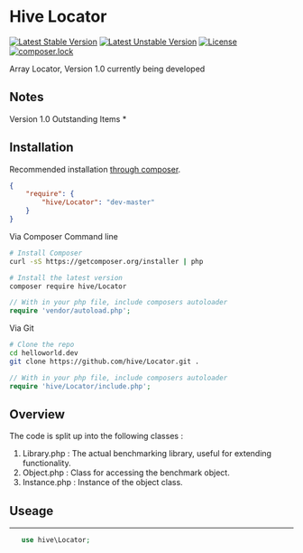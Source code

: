 # Hive Locator
[![Latest Stable Version](https://poser.pugx.org/hive/Locator/v/stable?format=flat-square)](https://packagist.org/packages/hive/locator)
[![Latest Unstable Version](https://poser.pugx.org/hive/Locator/v/unstable?format=flat-square)](https://packagist.org/packages/hive/locator)
[![License](https://poser.pugx.org/hive/Locator/license?format=flat-square)](https://packagist.org/packages/hive/locator)
[![composer.lock](https://poser.pugx.org/hive/Locator/composerlock?format=flat-square)](https://packagist.org/packages/hive/locator)


Array Locator, Version 1.0 currently being developed

## Notes


Version 1.0 Outstanding Items 
 * 

## Installation

Recommended installation [through composer](http://getcomposer.org).

```JSON
{
    "require": {
        "hive/Locator": "dev-master"
    }
}
```

Via Composer Command line

```bash
# Install Composer
curl -sS https://getcomposer.org/installer | php

# Install the latest version
composer require hive/Locator

```

```php
// With in your php file, include composers autoloader
require 'vendor/autoload.php';
```

Via Git

```bash
# Clone the repo
cd helloworld.dev
git clone https://github.com/hive/Locator.git . 
```

```php
// With in your php file, include composers autoloader
require 'hive/Locator/include.php';
```

## Overview

The code is split up into the following classes : 

1. Library.php : The actual benchmarking library, useful for extending functionality.
2. Object.php : Class for accessing the benchmark object.
3. Instance.php : Instance of the object class.

## Useage
-------
 ```php
    use hive\Locator;
 ```
 
